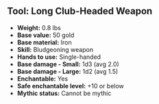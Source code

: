 ## Tool: Long Club-Headed Weapon

- **Weight:** 0.8 lbs
- **Base value:** 50 gold
- **Base material:** Iron
- **Skill:** Bludgeoning weapon
- **Hands to use:** Single-handed
- **Base damage - Small:** 1d3 (avg 2.0)
- **Base damage - Large:** 1d2 (avg 1.5)
- **Enchantable:** Yes
- **Safe enchantable level:** +10 or below
- **Mythic status:** Cannot be mythic
